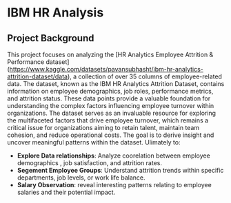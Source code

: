 # IBM HR Analysis

## Project Background

This project focuses on analyzing the [HR Analytics Employee Attrition & Performance dataset] (https://www.kaggle.com/datasets/pavansubhasht/ibm-hr-analytics-attrition-dataset/data), a collection of over 35 columns of employee-related data. The dataset, known as the IBM HR Analytics Attrition Dataset, contains information on employee demographics, job roles, performance metrics, and attrition status. These data points provide a valuable foundation for understanding the complex factors influencing employee turnover within organizations. The dataset serves as an invaluable resource for exploring the multifaceted factors that drive employee turnover, which remains a critical issue for organizations aiming to retain talent, maintain team cohesion, and reduce operational costs. The goal is to derive insight and uncover meaningful patterns within the dataset. Ulimately to: 

- **Explore Data relationships**: Analyze coorelation between employee demographics , job satisfaction, and attrition rates.
- **Segement Employee Groups**: Understand attrition trends within specific departments, job levels, or work life balance.
- **Salary Observation**: reveal interesting patterns relating to employee salaries and their potential impact.



